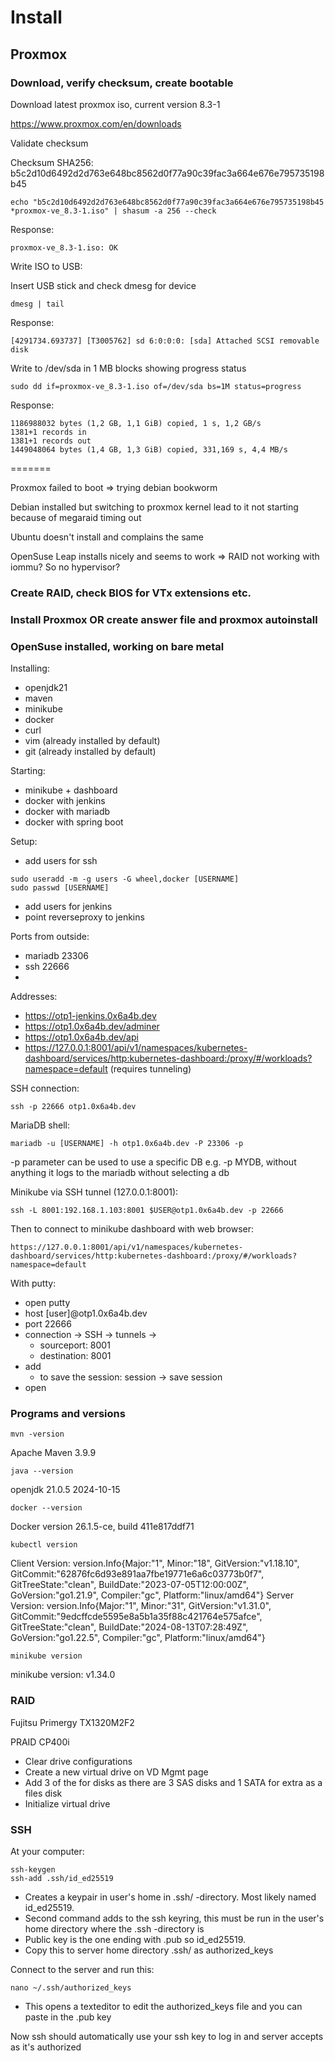 # Install

## Proxmox

### Download, verify checksum, create bootable


Download latest proxmox iso, current version 8.3-1

https://www.proxmox.com/en/downloads


Validate checksum

Checksum SHA256: b5c2d10d6492d2d763e648bc8562d0f77a90c39fac3a664e676e795735198b45

```
echo "b5c2d10d6492d2d763e648bc8562d0f77a90c39fac3a664e676e795735198b45 *proxmox-ve_8.3-1.iso" | shasum -a 256 --check
```

Response:
```
proxmox-ve_8.3-1.iso: OK
```

Write ISO to USB:


Insert USB stick and check dmesg for device

```
dmesg | tail
```

Response:

```
[4291734.693737] [T3005762] sd 6:0:0:0: [sda] Attached SCSI removable disk
```

Write to /dev/sda in 1 MB blocks showing progress status

```
sudo dd if=proxmox-ve_8.3-1.iso of=/dev/sda bs=1M status=progress
```

Response:
```
1186988032 bytes (1,2 GB, 1,1 GiB) copied, 1 s, 1,2 GB/s
1381+1 records in
1381+1 records out
1449048064 bytes (1,4 GB, 1,3 GiB) copied, 331,169 s, 4,4 MB/s
```

=======

Proxmox failed to boot => trying debian bookworm

Debian installed but switching to proxmox kernel lead to it not starting because of megaraid timing out

Ubuntu doesn't install and complains the same

OpenSuse Leap installs nicely and seems to work => RAID not working with iommu? So no hypervisor?


### Create RAID, check BIOS for VTx extensions etc.



### Install Proxmox OR create answer file and proxmox autoinstall


### OpenSuse installed, working on bare metal

Installing:
- openjdk21
- maven
- minikube
- docker
- curl
- vim (already installed by default)
- git (already installed by default)


Starting:
- minikube +  dashboard
- docker with jenkins
- docker with mariadb
- docker with spring boot

Setup:
- add users for ssh
```
sudo useradd -m -g users -G wheel,docker [USERNAME]
sudo passwd [USERNAME]
```
- add users for jenkins
- point reverseproxy to jenkins


Ports from outside:
- mariadb 23306
- ssh 22666
-

Addresses:

- https://otp1-jenkins.0x6a4b.dev
- https://otp1.0x6a4b.dev/adminer
- https://otp1.0x6a4b.dev/api
- https://127.0.0.1:8001/api/v1/namespaces/kubernetes-dashboard/services/http:kubernetes-dashboard:/proxy/#/workloads?namespace=default (requires tunneling)


SSH connection:
```
ssh -p 22666 otp1.0x6a4b.dev
```

MariaDB shell:
```
mariadb -u [USERNAME] -h otp1.0x6a4b.dev -P 23306 -p
```
-p parameter can be used to use a specific DB e.g. -p MYDB, without anything it logs to the mariadb without selecting a db

Minikube via SSH tunnel (127.0.0.1:8001):
```
ssh -L 8001:192.168.1.103:8001 $USER@otp1.0x6a4b.dev -p 22666
```

Then to connect to minikube dashboard with web browser:
```
https://127.0.0.1:8001/api/v1/namespaces/kubernetes-dashboard/services/http:kubernetes-dashboard:/proxy/#/workloads?namespace=default
```


With putty:
- open putty
- host [user]@otp1.0x6a4b.dev
- port 22666
- connection -> SSH -> tunnels ->
  - sourceport: 8001
  - destination: 8001
- add
    - to save the session: session -> save session
- open



### Programs and versions

```
mvn -version
```
Apache Maven 3.9.9

```
java --version
```
openjdk 21.0.5 2024-10-15

```
docker --version
```
Docker version 26.1.5-ce, build 411e817ddf71

```
kubectl version
```
Client Version: version.Info{Major:"1", Minor:"18", GitVersion:"v1.18.10", GitCommit:"62876fc6d93e891aa7fbe19771e6a6c03773b0f7", GitTreeState:"clean", BuildDate:"2023-07-05T12:00:00Z", GoVersion:"go1.21.9", Compiler:"gc", Platform:"linux/amd64"}
Server Version: version.Info{Major:"1", Minor:"31", GitVersion:"v1.31.0", GitCommit:"9edcffcde5595e8a5b1a35f88c421764e575afce", GitTreeState:"clean", BuildDate:"2024-08-13T07:28:49Z", GoVersion:"go1.22.5", Compiler:"gc", Platform:"linux/amd64"}

```
minikube version
```
minikube version: v1.34.0



### RAID

Fujitsu Primergy TX1320M2F2

PRAID CP400i

- Clear drive configurations
- Create a new virtual drive on VD Mgmt page
- Add 3 of the for disks as there are 3 SAS disks and 1 SATA for extra as a files disk
- Initialize virtual drive



### SSH


At your computer:

```
ssh-keygen
ssh-add .ssh/id_ed25519
```

- Creates a keypair in user's home in .ssh/ -directory. Most likely named id_ed25519.
- Second command adds to the ssh keyring, this must be run in the user's home directory where the .ssh -directory is
- Public key is the one ending with .pub so id_ed25519.
- Copy this to server home directory .ssh/ as authorized_keys


Connect to the server and run this:

```
nano ~/.ssh/authorized_keys
```

- This opens a texteditor to edit the authorized_keys file and you can paste in the .pub key

Now ssh should automatically use your ssh key to log in and server accepts as it's authorized
